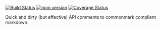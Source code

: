 [![Build Status](https://travis-ci.org/tmpfs/mdapi.svg)](https://travis-ci.org/tmpfs/mdapi)
[![npm version](http://img.shields.io/npm/v/mdapi.svg)](https://npmjs.org/package/mdapi)
[![Coverage Status](https://coveralls.io/repos/tmpfs/mdapi/badge.svg?branch=master&service=github&v=1)](https://coveralls.io/github/tmpfs/mdapi?branch=master)

Quick and dirty (but effective) API comments to commonmark compliant markdown.
